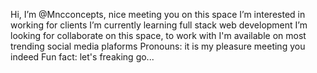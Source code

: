 Hi, I’m @Mncconcepts, nice meeting you on this space
I’m interested in working for clients
I’m currently learning full stack web development
I’m looking for collaborate on this space, to work with
I'm available on most trending social media plaforms
Pronouns: it is my pleasure meeting you indeed
Fun fact: let's freaking go...

<!---
Mncconcepts/Mncconcepts is a ✨ special ✨ repository because its `README.md` (this file) appears on your GitHub profile.
You can click the Preview link to take a look at your changes.
--->
